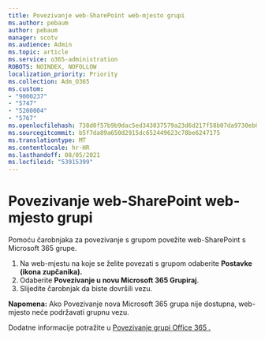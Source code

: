 ```yaml
---
title: Povezivanje web-SharePoint web-mjesto grupi
ms.author: pebaum
author: pebaum
manager: scotv
ms.audience: Admin
ms.topic: article
ms.service: o365-administration
ROBOTS: NOINDEX, NOFOLLOW
localization_priority: Priority
ms.collection: Adm_O365
ms.custom:
- "9000237"
- "5747"
- "5200004"
- "5767"
ms.openlocfilehash: 738d0f57b9b9dac5ed343037579a23d6d217f58b07da9730eb0bd08bc78c25e6
ms.sourcegitcommit: b5f7da89a650d2915dc652449623c78be6247175
ms.translationtype: MT
ms.contentlocale: hr-HR
ms.lasthandoff: 08/05/2021
ms.locfileid: "53915399"
---
```

# <a name="connect-a-sharepoint-site-to-a-group"></a>Povezivanje web-SharePoint web-mjesto grupi

Pomoću čarobnjaka za povezivanje s grupom povežite web-SharePoint s Microsoft 365 grupe.

1. Na web-mjestu na koje se želite povezati s grupom odaberite **Postavke (ikona zupčanika).**
2. Odaberite **Povezivanje u novu Microsoft 365 Grupiraj**.
3. Slijedite čarobnjak da biste dovršili vezu.

**Napomena:**  Ako Povezivanje nova Microsoft 365 grupa nije dostupna, web-mjesto neće podržavati grupnu vezu.

Dodatne informacije potražite u [Povezivanje grupi Office 365 .](https://docs.microsoft.com/sharepoint/dev/transform/modernize-connect-to-office365-group)